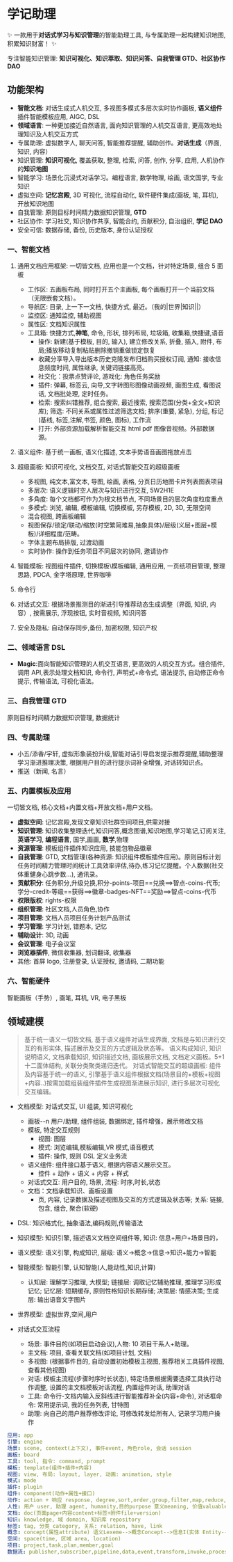 # 学记助理

✨ 一款用于**对话式学习与知识管理**的智能助理工具, 与专属助理一起构建知识地图, 积累知识财富！ ✨

专注智能知识管理: **知识可视化、知识萃取、知识问答、自我管理 GTD、社区协作 DAO**

## 功能架构

- **智能文档**: 对话生成式人机交互, 多视图多模式多层次实时协作画板, **语义组件**插件智能模板应用, AIGC, DSL
- **领域语言**: 一种更加接近自然语言, 面向知识管理的人机交互语言, 更高效地处理知识及人机交互方式
- 专属助理: 虚拟数字人, 聊天问答, 智能推荐提醒, 辅助创作。**对话生成**（界面, 知识, 内容）
- 知识管理: **知识可视化**, 覆盖获取, 整理, 检索, 问答, 创作, 分享, 应用, 人机协作的**知识地图**
- 智能学习: 场景化沉浸式对话学习。编程语言, 数学物理, 绘画, 语文国学, 专业知识
- 虚拟空间: **记忆宫殿**, 3D 可视化, 流程自动化, 软件硬件集成(画板, 笔, 耳机), 开放知识地图
- 自我管理: 原则目标时间精力数据知识管理, **GTD**
- 社区协作: 学习社交, 知识协作共享, 智能合约, 贡献积分, 自治组织, **学记 DAO**
- 安全可信: 数据存储, 备份, 历史版本, 身份认证授权

### 一、智能文档

1. 通用文档应用框架: 一切皆文档, 应用也是一个文档，针对特定场景, 组合 5 面板
   - 工作区: 五画板布局, 同时打开五个主画板, 每个画板打开一个当前文档（无限嵌套文档）。
   - 导航区: 目录, 上一下一文档, 快捷方式, 最近。（我的|世界|知识||）
   - 监控区: 通知监控, 辅助视图
   - 属性区: 文档知识属性
   - 工具箱: 快捷方式,**神笔**, 命令, 形状, 排列布局, 垃圾箱, 收集箱,快捷键,语音
     - 操作: 新建(基于模板, 目的, 输入), 建立修改关系, 折叠, 插入, 附件, 布局;播放移动复制粘贴删除撤销重做锁定恢复
     - 收藏分享导入导出版本历史克隆发布归档购买授权订阅, 通知: 接收信息频度时间, 属性继承, 关键词链接高亮。
     - 社交化：投票点赞评论, 游戏化: 角色任务奖励
     - 插件: 弹幕, 标签云, 向导,文字转图形图像动画视频, 画图生成, 看图说话, 文档批处理, 定时任务。
     - 检索: 搜索纠错推荐, 组合搜索, 最近搜索, 搜索范围(分类+全文+知识库); 筛选: 不同关系或属性过滤筛选文档; 排序(重要, 紧急), 分组, 标记(基线, 标签,注解,书签, 颜色, 图标), 工作流
     - 打开: 外部资源加载解析智能交互 html pdf 图像音视频。外部数据源。

2. 语义组件: 基于统一画板, 语义化描述, 文本手势语音画图拖放点击
3. 超级画板: 知识可视化, 文档交互, 对话式智能交互的超级画板
   - 多视图, 纯文本,富文本, 导图, 绘画, 表格, 分页日历地图卡片列表图表项目
   - 多层次: 语义逻辑时空人层次与知识进行交互, 5W2H1E
   - 多角度: 每个文档都可作为为根文档节点, 不同场景目的层次角度粒度重点
   - 多模式: 浏览, 编辑, 模板编辑, 切换模板, 另存模板, 2D, 3D, 无限空间
   - 混合视图, 跨画板编辑
   - 视图保存/锁定/联动/缩放(时空繁简难易,抽象具体)/层级(义层+图层+模板)/详细程度/范畴。
   - 字体主题布局排版, 过渡动画
   - 实时协作: 操作到任务项目不同层次的协同, 邀请协作
4. 智能模板: 视图组件插件, 切换模板\模板编辑, 通用应用, 一页纸项目管理, 整理思路, PDCA, 金字塔原理, 世界咖啡
5. 命令行
6. 对话式交互: 根据场景推测目的渐进引导推荐动态生成调整（界面, 知识, 内容）, 按需展示, 浮现按钮, 实时音视频, 知识问答
7. 安全及隐私: 自动保存同步,备份, 加密权限, 知识产权

### 二、领域语言 DSL

- **Magic**:面向智能知识管理的人机交互语言, 更高效的人机交互方式。组合插件,调用 API,表示处理文档知识, 命令行, 声明式+命令式, 语法提示, 自动修正命令提示, 传输语法, 可视化语法。

### 三、自我管理 GTD

原则目标时间精力数据知识管理, 数据统计

### 四、专属助理

- 小五/添香/宇轩, 虚拟形象装扮升级,智能对话引导启发提示推荐提醒,辅助整理学习渐进推理决策, 根据用户目的进行提示词补全增强, 对话转知识点。
- 推送（新闻, 名言）

### 五、内置模板及应用

一切皆文档, 核心文档+内置文档+开放文档+用户文档。

- **虚拟空间**: 记忆宫殿,发现文章知识社群空间项目,供需对接
- **知识管理**: 知识收集整理迭代,知识问答,概念图谱,知识地图,学习笔记,订阅关注, **英语学习**, **编程语言**, 国学,画画, **数学**,物理
- **资源管理**: 模板组件插件知识应用, 技能包物品徽章
- **自我管理**: GTD, 文档管理(各种资源: 知识组件模板插件应用)。原则目标计划任务时间精力管理时间统计工具效率评估,待办,练习记忆提醒。个人数据(社交体重健身心跳步数...), 通讯录。
- **贡献积分**: 任务积分,升级兑换,积分-points-项目==兑换==>智点-coins-代币;学分-credit-等级==获得==>徽章-badges-NFT==奖励==>智点-coins-代币
- **权限版权**: rights-权限
- **组织管理**: 社区文档,人员角色,协作
- **项目管理**: 文档人员项目任务计划产品测试
- **学习管理**: 学习计划, 错题本, 记忆
- **辅助设计**: 3D, 动画
- **会议管理**: 电子会议室
- **浏览器插件**, 微信收集器, 划词翻译, 收集器
- 其他: 首屏 logo, 注册登录, 认证授权, 邀请码, 二期功能

### 六、智能硬件

智能画板（手势）, 画笔, 耳机, VR, 电子黑板

## 领域建模

> 基于统一语义一切皆文档, 基于语义组件对话生成界面, 文档是与知识进行交互的有形实体, 描述展示及交互的方式逻辑及状态等。
> 语义构成知识, 知识说明语义, 文档承载知识, 知识描述文档, 画板展示文档, 文档定义画板。5+1 十二面体结构, 关联分类聚类递归迭代。
> 对话式智能交互的超级画板: 组件及内容基于统一的语义, 引擎基于语义组件根据文档(场景目的+模板+视图+内容..)按需加载组装组件插件生成视图渐进展示知识, 进行多层次可视化交互编辑。

- 文档模型: 对话式交互, UI 组装, 知识可视化
  - 画板--n 用户/助理, 组件组装, 数据绑定, 插件增强，展示修改文档
  - 模板, 特定交互规则
    - 视图: 图层
    - 模式: 浏览编辑,模板编辑,VR 模式,语音模式
    - 插件: 操作, 规则 DSL 定义业务流
  - 语义组件: 组件接口基于语义, 根据内容语义展示交互。
    - 控件 + 动作 + 语义 + 内容 + 样式
  - 对话式交互: 用户目的, 场景, 流程: 时序,时长,状态
  - 文档：文档承载知识、画板设置
    - 页, 内容, 记录数据及描述视图及交互的方式逻辑及状态等; 关系: 链接, 包含, 组合, 聚合(软硬)
- DSL: 知识格式化, 抽象语法,编码规则,传输语法
- 知识模型: 知识引擎, 描述语义文档空间组件等, 知识: 信息+用户+场景目的，
- 语义模型: 语义引擎, 构成知识, 层级: 语义->概念->信息->知识+能力->智能
- 智能模型: 智能引擎, 认知智能(人,能动性,知识,计算)
  - 认知层: 理解学习推理, 大模型; 链接层: 调取记忆辅助推理, 推理学习形成记忆; 记忆层: 短期缓存, 原则性格知识长期存储; 决策层: 情感决策; 生成层: 输出语音文字图片
- 世界模型: 虚拟世界,空间,用户

- 对话式交互流程
  - 场景: 事件目的(如项目启动会议),人物: 10 项目干系人+助理。
  - 主文档: 项目, 查看关联文档(如项目计划, 文档)
  - 多视图: (根据事件目的, 自动设置初始模板主视图, 推荐相关工具插件视图, 查看其他视图)
  - 对话: 模板主流程(步骤时序时长状态), 特定场景根据需要选择工具执行动作调整, 设置的主文档模板对话流程, 内置组件对话, 助理对话
  - 工具: 命令行-文档内输入反斜线进行智能推荐补全(内容+命令), 对话框命令: 常用提示词, 我的任务列表, 甘特图
  - 助理: 向自己的用户推荐修改评论, 可修改转发给所有人, 记录学习用户操作

``` yaml  
应用: app
引擎: engine
场景: scene, context(上下文), 事件event, 角色role, 会话 session
画板: board
工具: tool, 指令: command, prompt
模板: template(组件+插件+内容)
视图: view, 布局: layout, layer, 动画: animation, style
模式: mode
插件: plugin
组件: component(动作+属性+接口)
动作: action + 响应 response, degree,sort,order,group,filter,map,reduce,root
人性: 用户 user, 助理 agent, humanity,目的purpose 意义meaning, 价值valuable, 轻重缓急难易,了解 熟练,层级level,sense 视,听,嗅,味,触五觉,rights,数量count-查看次数,修改次数,引用次数,复制次数, 积分 point
文档: doc(页面page+内容content+标签+附件file+version)
知识: knowledge, 域 domain, 知识库 repository
标签: tag, 分类 category, 关系: relation, have, link
概念: concept(属性attribute) 语义Lexeme-->概念Concept-->信息I(实体 Entity--关系 Relation--属性 Property--功能 Function--公理 Axiom)-->知识(人场景目的)+能力(能量)-->智能
空间: space(time, 区域 area, location)
项目: project,task,plan,member,goal
数据流: publisher,subscriber,pipeline,data,event,transform,invoke,processor
```
